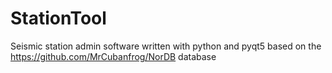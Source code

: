 # StationTool
Seismic station admin software written with python and pyqt5 based on the https://github.com/MrCubanfrog/NorDB database
